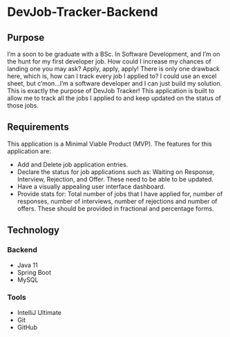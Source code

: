 # DevJob-Tracker-Backend

## Purpose
I’m a soon to be graduate with a BSc. In Software Development, and I’m on the hunt for my first developer job. How could I increase my chances of landing one you may ask? Apply, apply, apply! There is only one drawback here, which is, how can I track every job I applied to? I could use an excel sheet, but c’mon…I’m a software developer and I can just build my solution. This is exactly the purpose of DevJob Tracker! This application is built to allow me to track all the jobs I applied to and keep updated on the status of those jobs.

## Requirements

This application is a Minimal Viable Product (MVP). The features for this application are:
* Add and Delete job application entries.
* Declare the status for job applications such as: Waiting on Response, Interview, Rejection, and Offer. These need to be able to be updated.
* Have a visually appealing user interface dashboard.
* Provide stats for: Total number of jobs that I have applied for, number of responses, number of interviews, number of rejections and number of offers. These should be provided in fractional and percentage forms.

## Technology

### Backend

* Java 11
* Spring Boot
* MySQL

### Tools

* IntelliJ Ultimate
* Git
* GitHub
